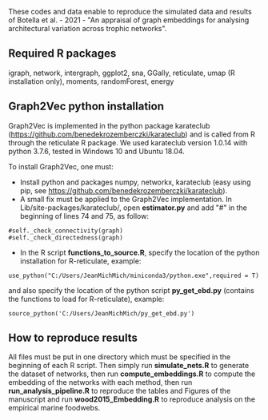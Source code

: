 These codes and data enable to reproduce the simulated data and results of Botella et al. - 2021 - "An appraisal of graph embeddings for analysing architectural variation across trophic networks".

## Required R packages

igraph, network, intergraph, ggplot2, sna, GGally, reticulate, umap (R installation only), moments, randomForest, energy

## Graph2Vec python installation

Graph2Vec is implemented in the python package karateclub (https://github.com/benedekrozemberczki/karateclub) and is called from R through the reticulate R package. We used karateclub version 1.0.14 with python 3.7.6, tested in Windows 10 and Ubuntu 18.04.

To install Graph2Vec, one must:
- Install python and packages numpy, networkx, karateclub (easy using pip, see https://github.com/benedekrozemberczki/karateclub).
- A small fix must be applied to the Graph2Vec implementation. In Lib/site-packages/karateclub/, open **estimator.py** and add "#" in the beginning of lines 74 and 75, as follow:
```
#self._check_connectivity(graph)
#self._check_directedness(graph)
```
- In the R script **functions_to_source.R**, specify the location of the python installation for R-reticulate, example:
```
use_python("C:/Users/JeanMichMich/miniconda3/python.exe",required = T)
```
and also specify the location of the python script **py_get_ebd.py** (contains the functions to load for R-reticulate), example:
```
source_python('C:/Users/JeanMichMich/py_get_ebd.py')
```

## How to reproduce results

All files must be put in one directory which must be specified in the beginning of each R script. Then simply run **simulate_nets.R** to generate the dataset of networks, then run **compute_embeddings.R** to compute the embedding of the networks with each method, then run **run_analysis_pipeline.R** to reproduce the tables and Figures of the manuscript and run **wood2015_Embedding.R** to reproduce analysis on the empirical marine foodwebs.
